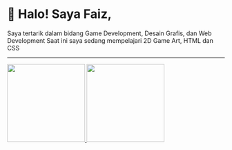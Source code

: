 <h1>👋 Halo! Saya Faiz,</h1>
Saya tertarik dalam bidang Game Development, Desain Grafis, dan Web Development
Saat ini saya sedang mempelajari 2D Game Art, HTML dan CSS

<hr>
<a href="https://github.com/faizbyp">
  <img height="180em" src="https://github-readme-stats-eight-theta.vercel.app/api?username=faizbyp&show_icons=true&theme=dark&include_all_commits=true&count_private=true">
  <img height="180em" src="https://github-readme-stats.vercel.app/api/top-langs/?username=faizbyp&langs_count=3&theme=dark">
</a>
